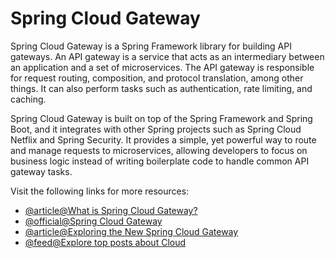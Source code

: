 # Spring Cloud Gateway

Spring Cloud Gateway is a Spring Framework library for building API gateways. An API gateway is a service that acts as an intermediary between an application and a set of microservices. The API gateway is responsible for request routing, composition, and protocol translation, among other things. It can also perform tasks such as authentication, rate limiting, and caching.

Spring Cloud Gateway is built on top of the Spring Framework and Spring Boot, and it integrates with other Spring projects such as Spring Cloud Netflix and Spring Security. It provides a simple, yet powerful way to route and manage requests to microservices, allowing developers to focus on business logic instead of writing boilerplate code to handle common API gateway tasks.

Visit the following links for more resources:

- [@article@What is Spring Cloud Gateway?](https://tanzu.vmware.com/developer/guides/scg-what-is/)
- [@official@Spring Cloud Gateway](https://spring.io/projects/spring-cloud-gateway)
- [@article@Exploring the New Spring Cloud Gateway](https://www.baeldung.com/spring-cloud-gateway)
- [@feed@Explore top posts about Cloud](https://app.daily.dev/tags/cloud?ref=roadmapsh)
